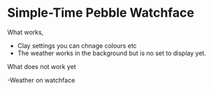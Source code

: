 # Simple-Time Pebble Watchface

What works, 

  - Clay settings you can chnage colours etc
  - The weather works in the background but is no set to display yet.

What does not work yet

  -Weather on watchface 
